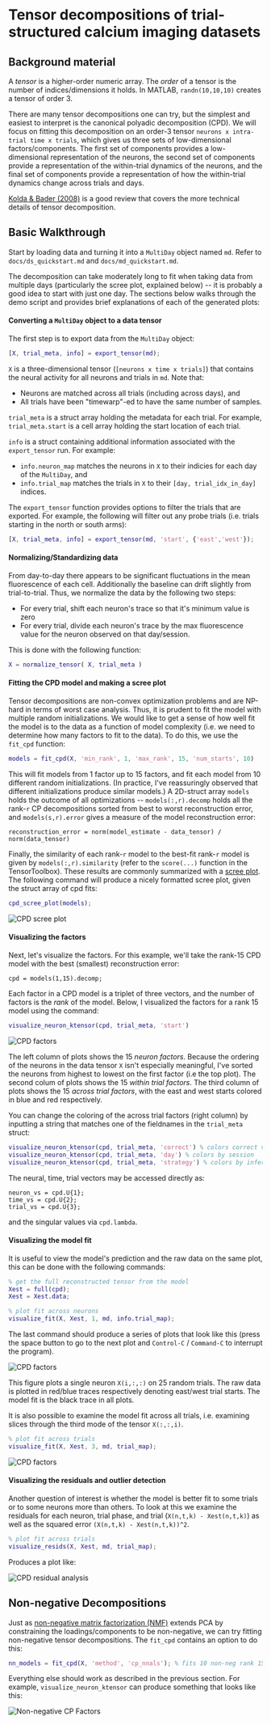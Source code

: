 # Tensor decompositions of trial-structured calcium imaging datasets

## Background material

A *tensor* is a higher-order numeric array. The *order* of a tensor is the number of indices/dimensions it holds. In MATLAB, `randn(10,10,10)` creates a tensor of order 3.

There are many tensor decompositions one can try, but the simplest and easiest to interpret is the canonical polyadic decomposition (CPD). We will focus on fitting this decomposition on an order-3 tensor `neurons x intra-trial time x trials`, which gives us three sets of low-dimensional factors/components. The first set of components provides a low-dimensional representation of the neurons, the second set of components provide a representation of the within-trial dynamics of the neurons, and the final set of components provide a representation of how the within-trial dynamics change across trials and days.

[Kolda & Bader (2008)](http://dx.doi.org/10.1137/07070111X) is a good review that covers the more technical details of tensor decomposition.

## Basic Walkthrough

Start by loading data and turning it into a `MultiDay` object named `md`. Refer to `docs/ds_quickstart.md` and `docs/md_quickstart.md`.

The decomposition can take moderately long to fit when taking data from multiple days (particularly the scree plot, explained below) -- it is probably a good idea to start with just one day.
The sections below walks through the demo script and provides brief explanations of each of the generated plots:

#### Converting a `MultiDay` object to a data tensor

The first step is to export data from the `MultiDay` object:

```matlab
[X, trial_meta, info] = export_tensor(md);
```

`X` is a three-dimensional tensor (`[neurons x time x trials]`) that contains the neural activity for all neurons and trials in `md`. Note that:
- Neurons are matched across all trials (including across days), and
- All trials have been "timewarp"-ed to have the same number of samples.

`trial_meta` is a struct array holding the metadata for each trial. For example, `trial_meta.start` is a cell array holding the start location of each trial.

`info` is a struct containing additional information associated with the `export_tensor` run. For example:
- `info.neuron_map` matches the neurons in `X` to their indicies for each day of the `MultiDay`, and
- `info.trial_map` matches the trials in `X` to their `[day, trial_idx_in_day]` indices. 

The `export_tensor` function provides options to filter the trials that are exported. For example, the following will filter out any probe trials (i.e. trials starting in the north or south arms):

```matlab
[X, trial_meta, info] = export_tensor(md, 'start', {'east','west'});
```

#### Normalizing/Standardizing data

From day-to-day there appears to be significant fluctuations in the mean fluorescence of each cell. Additionally the baseline can drift slightly from trial-to-trial. Thus, we normalize the data by the following two steps:

* For every trial, shift each neuron's trace so that it's minimum value is zero
* For every trial, divide each neuron's trace by the max fluorescence value for the neuron observed on that day/session.

This is done with the following function:

```matlab
X = normalize_tensor( X, trial_meta )
```

#### Fitting the CPD model and making a scree plot

Tensor decompositions are non-convex optimization problems and are NP-hard in terms of worst case analysis.
Thus, it is prudent to fit the model with multiple random initializations.
We would like to get a sense of how well fit the model is to the data as a function of model complexity (i.e. we need to determine how many factors to fit to the data).
To do this, we use the `fit_cpd` function:

```matlab
models = fit_cpd(X, 'min_rank', 1, 'max_rank', 15, 'num_starts', 10)
```

This will fit models from 1 factor up to 15 factors, and fit each model from 10 different random initializations.
(In practice, I've reassuringly observed that different initializations produce similar models.)
A 2D-struct array `models` holds the outcome of all optimizations -- `models(:,r).decomp` holds all the rank-`r` CP decompositions sorted from best to worst reconstruction error, and `models(s,r).error` gives a measure of the model reconstruction error:

```
reconstruction_error = norm(model_estimate - data_tensor) / norm(data_tensor)
```

Finally, the similarity of each rank-`r` model to the best-fit rank-`r` model is given by `models(:,r).similarity` (refer to the `score(...)` function in the TensorToolbox).
These results are commonly summarized with a [scree plot](http://support.minitab.com/en-us/minitab/17/topic-library/modeling-statistics/multivariate/principal-components-and-factor-analysis/what-is-a-scree-plot/).
The following command will produce a nicely formatted scree plot, given the struct array of cpd fits:

```matlab
cpd_scree_plot(models);
```

![CPD scree plot](cpd_scree.png)

#### Visualizing the factors

Next, let's visualize the factors. For this example, we'll take the rank-15 CPD model with the best (smallest) reconstruction error:
```
cpd = models(1,15).decomp;
```

Each factor in a CPD model is a triplet of three vectors, and the number of factors is the *rank* of the model.
Below, I visualized the factors for a rank 15 model using the command:

```matlab
visualize_neuron_ktensor(cpd, trial_meta, 'start')
```

![CPD factors](cpd_factors.png)

The left column of plots shows the 15 *neuron factors*.
Because the ordering of the neurons in the data tensor `X` isn't especially meaningful, I've sorted the neurons from highest to lowest on the first factor (i.e the top plot).
The second colum of plots shows the 15 *within trial factors*.
The third column of plots shows the 15 *across trial factors*, with the east and west starts colored in blue and red respectively.

You can change the coloring of the across trial factors (right column) by inputting a string that matches one of the fieldnames in the `trial_meta` struct:

```matlab
visualize_neuron_ktensor(cpd, trial_meta, 'correct') % colors correct vs incorrect trials
visualize_neuron_ktensor(cpd, trial_meta, 'day') % colors by session
visualize_neuron_ktensor(cpd, trial_meta, 'strategy') % colors by inferred navigation strategy
```

The neural, time, trial vectors may be accessed directly as:
```
neuron_vs = cpd.U{1};
time_vs = cpd.U{2};
trial_vs = cpd.U{3};
```
and the singular values via `cpd.lambda`.

#### Visualizing the model fit

It is useful to view the model's prediction and the raw data on the same plot, this can be done with the following commands:

```matlab
% get the full reconstructed tensor from the model
Xest = full(cpd);
Xest = Xest.data;

% plot fit across neurons
visualize_fit(X, Xest, 1, md, info.trial_map);
```

The last command should produce a series of plots that look like this (press the space button to go to the next plot and `Control-C` / `Command-C` to interrupt the program).

![CPD factors](cpd_fit1.png)

This figure plots a single neuron `X(i,:,:)` on 25 random trials.
The raw data is plotted in red/blue traces respectively denoting east/west trial starts.
The model fit is the black trace in all plots.

It is also possible to examine the model fit across all trials, i.e. examining slices through the third mode of the tensor `X(:,:,i)`.

```matlab
% plot fit across trials
visualize_fit(X, Xest, 3, md, trial_map);
```

![CPD factors](cpd_fit3.png)

#### Visualizing the residuals and outlier detection

Another question of interest is whether the model is better fit to some trials or to some neurons more than others.
To look at this we examine the residuals for each neuron, trial phase, and trial (`X(n,t,k) - Xest(n,t,k)`) as well as the squared error `(X(n,t,k) - Xest(n,t,k))^2`.

```matlab
% plot fit across trials
visualize_resids(X, Xest, md, trial_map);
```

Produces a plot like:

![CPD residual analysis](cpd_resids.png)

## Non-negative Decompositions

Just as [non-negative matrix factorization (NMF)](https://en.wikipedia.org/wiki/Non-negative_matrix_factorization) extends PCA by constraining the loadings/components to be non-negative, we can try fitting non-negative tensor decompositions. The `fit_cpd` contains an option to do this:

```matlab
nn_models = fit_cpd(X, 'method', 'cp_nnals'); % fits 10 non-neg rank 15 cp models
```

Everything else should work as described in the previous section. For example, `visualize_neuron_ktensor` can produce something that looks like this:

![Non-negative CP Factors](nncpd_factors.png)
